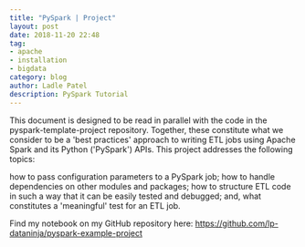```yaml
---
title: "PySpark | Project"
layout: post
date: 2018-11-20 22:48
tag:
- apache
- installation
- bigdata
category: blog
author: Ladle Patel
description: PySpark Tutorial
---
```


This document is designed to be read in parallel with the code in the pyspark-template-project repository. Together, these constitute what we consider to be a 'best practices' approach to writing ETL jobs using Apache Spark and its Python ('PySpark') APIs. This project addresses the following topics:

how to pass configuration parameters to a PySpark job;
how to handle dependencies on other modules and packages;
how to structure ETL code in such a way that it can be easily tested and debugged; and,
what constitutes a 'meaningful' test for an ETL job.

Find my notebook on my GitHub repository here: <https://github.com/lp-dataninja/pyspark-example-project>
